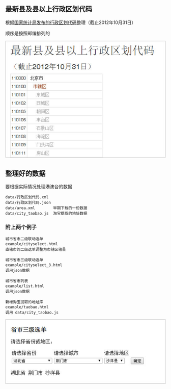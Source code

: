 
## 最新县及县以上行政区划代码

根据[国家统计局发布的行政区划代码](http://www.stats.gov.cn/zjtj/tjbz/xzqhdm/)整理（截止2012年10月31日）

顺序是按照邮编排列的

![image](images/screen-01.jpg)

## 整理好的数据 ##

要根据实际情况处理港澳台的数据

	data/行政区划代码.xml
	data/行政区划代码.json
	data/area.xml    	 早期下载的一份数据
	data/city_taobao.js  淘宝提取的地址数据


### 附上两个例子 ###

	城市省市二级联动选单
	example/cityselect.html
	直辖市的二级选单调整为市辖区辖县

	城市省市三级联动选单
	example/cityselect_3.html
	调用json数据

	城市省市列表
	example/list.html
	调用json数据

	新增淘宝提取的地址库
	example/taobao.html
	调用 data/city_taobao.js

![image](images/screen-02.jpg)
